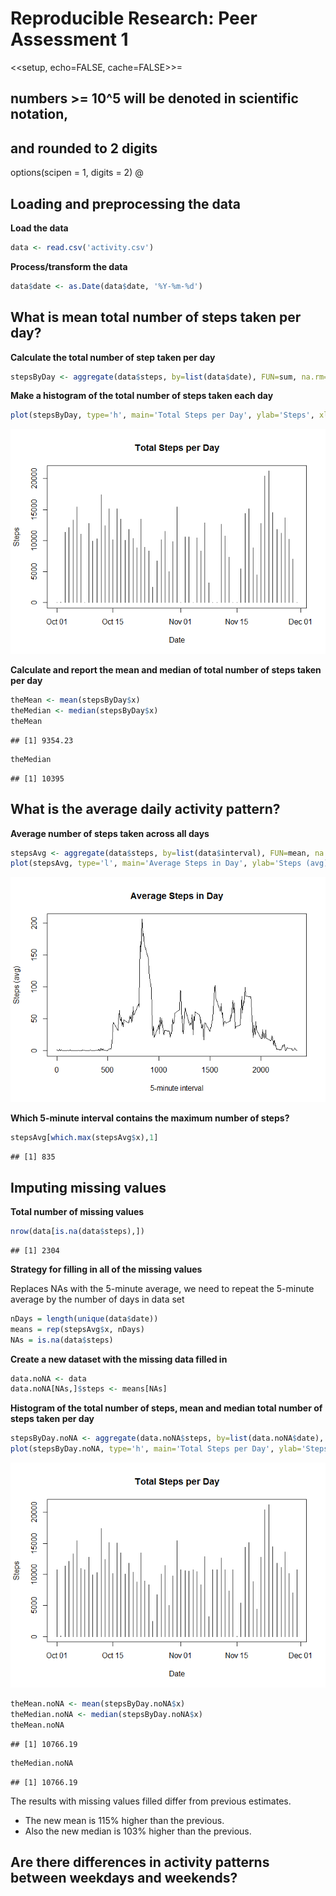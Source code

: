 # Reproducible Research: Peer Assessment 1
<<setup, echo=FALSE, cache=FALSE>>=
## numbers >= 10^5 will be denoted in scientific notation,
## and rounded to 2 digits
options(scipen = 1, digits = 2)
@

## Loading and preprocessing the data

**Load the data**

```r
data <- read.csv('activity.csv')
```

**Process/transform the data**

```r
data$date <- as.Date(data$date, '%Y-%m-%d')
```


## What is mean total number of steps taken per day?

**Calculate the total number of step taken per day**

```r
stepsByDay <- aggregate(data$steps, by=list(data$date), FUN=sum, na.rm=TRUE)
```

**Make a histogram of the total number of steps taken each day**

```r
plot(stepsByDay, type='h', main='Total Steps per Day', ylab='Steps', xlab='Date')
```

![](PA1_template_files/figure-html/unnamed-chunk-4-1.png) 

**Calculate and report the mean and median of total number of steps taken per day**

```r
theMean <- mean(stepsByDay$x)
theMedian <- median(stepsByDay$x)
theMean
```

```
## [1] 9354.23
```

```r
theMedian
```

```
## [1] 10395
```


## What is the average daily activity pattern?

**Average number of steps taken across all days**

```r
stepsAvg <- aggregate(data$steps, by=list(data$interval), FUN=mean, na.rm=TRUE)
plot(stepsAvg, type='l', main='Average Steps in Day', ylab='Steps (avg)', xlab='5-minute interval')
```

![](PA1_template_files/figure-html/unnamed-chunk-6-1.png) 

**Which 5-minute interval contains the maximum number of steps?**

```r
stepsAvg[which.max(stepsAvg$x),1]
```

```
## [1] 835
```


## Imputing missing values

**Total number of missing values**

```r
nrow(data[is.na(data$steps),])
```

```
## [1] 2304
```

**Strategy for filling in all of the missing values**

Replaces NAs with the 5-minute average, we need to repeat the 5-minute average by the number of days in data set

```r
nDays = length(unique(data$date))
means = rep(stepsAvg$x, nDays)
NAs = is.na(data$steps)
```

**Create a new dataset with the missing data filled in**

```r
data.noNA <- data
data.noNA[NAs,]$steps <- means[NAs]
```

**Histogram of the total number of steps, mean and median total number of steps taken per day**

```r
stepsByDay.noNA <- aggregate(data.noNA$steps, by=list(data.noNA$date), FUN=sum)
plot(stepsByDay.noNA, type='h', main='Total Steps per Day', ylab='Steps', xlab='Date')
```

![](PA1_template_files/figure-html/unnamed-chunk-11-1.png) 

```r
theMean.noNA <- mean(stepsByDay.noNA$x)
theMedian.noNA <- median(stepsByDay.noNA$x)
theMean.noNA
```

```
## [1] 10766.19
```

```r
theMedian.noNA
```

```
## [1] 10766.19
```

The results with missing values filled differ from previous estimates.

- The new mean is 115% higher than the previous.
- Also the new median is 103% higher than the previous.


## Are there differences in activity patterns between weekdays and weekends?
